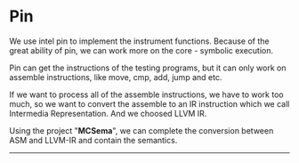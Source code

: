 # Pin

We use intel pin to implement the instrument functions.
Because of the great ability of pin, we can work more on the core - symbolic execution.

Pin can get the instructions of the testing programs, but it can only work on assemble instructions, like move, cmp, add, jump and etc.

If we want to process all of the assemble instructions, we have to work too much, so we want to convert the assemble to an IR instruction which we call Intermedia Representation. And we choosed LLVM IR.

Using the project "**MCSema**", we can complete the conversion between ASM and LLVM-IR and contain the semantics.

***
